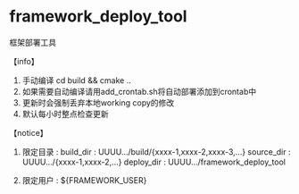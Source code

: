 # framework_deploy_tool
框架部署工具

【info】
1. 手动编译 cd build && cmake ..
2. 如果需要自动编译请用add_crontab.sh将自动部署添加到crontab中
3. 更新时会强制丢弃本地working copy的修改
4. 默认每小时整点检查更新

【notice】                                  
1. 限定目录 : 
    build_dir : UUUU.../build/{xxxx-1,xxxx-2,xxxx-3,...}
    source_dir : UUUU.../{xxxx-1,xxxx-2,...}
    deploy_dir : UUUU.../framework_deploy_tool

2. 限定用户 :
    ${FRAMEWORK_USER}
